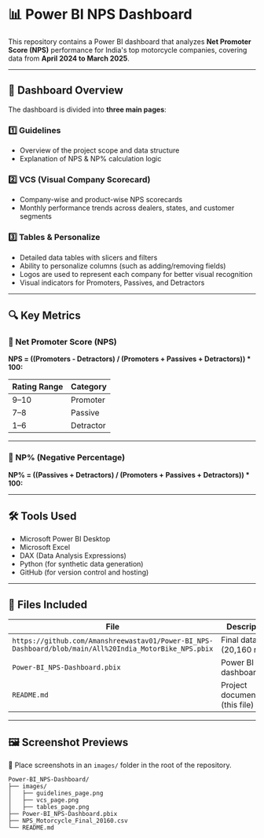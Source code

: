 # 📊 Power BI NPS Dashboard

This repository contains a Power BI dashboard that analyzes **Net Promoter Score (NPS)** performance for India's top motorcycle companies, covering data from **April 2024 to March 2025**.

---

## 🧾 Dashboard Overview

The dashboard is divided into **three main pages**:

### 1️⃣ Guidelines  
- Overview of the project scope and data structure  
- Explanation of NPS & NP% calculation logic  

### 2️⃣ VCS (Visual Company Scorecard)  
- Company-wise and product-wise NPS scorecards  
- Monthly performance trends across dealers, states, and customer segments  

### 3️⃣ Tables & Personalize  
- Detailed data tables with slicers and filters  
- Ability to personalize columns (such as adding/removing fields)  
- Logos are used to represent each company for better visual recognition  
- Visual indicators for Promoters, Passives, and Detractors  

---

## 🔍 Key Metrics

### 🎯 Net Promoter Score (NPS)

**NPS = ((Promoters - Detractors) / (Promoters + Passives + Detractors)) * 100:**


| Rating Range | Category  |
|--------------|-----------|
| 9–10         | Promoter  |
| 7–8          | Passive   |
| 1–6          | Detractor |

---

### 🔢 NP% (Negative Percentage)

**NP% = ((Passives + Detractors) / (Promoters + Passives + Detractors)) * 100:**


---

## 🛠 Tools Used

- Microsoft Power BI Desktop  
- Microsoft Excel  
- DAX (Data Analysis Expressions)  
- Python (for synthetic data generation)  
- GitHub (for version control and hosting)

---

## 📁 Files Included

| File                         | Description                         |
|------------------------------|-------------------------------------|
| `https://github.com/Amanshreewastav01/Power-BI_NPS-Dashboard/blob/main/All%20India_MotorBike_NPS.pbix` | Final dataset (20,160 rows)     |
| `Power-BI_NPS-Dashboard.pbix`    | Power BI dashboard file         |
| `README.md`                      | Project documentation (this file) |

---

## 🖼 Screenshot Previews

📌 Place screenshots in an `images/` folder in the root of the repository.

```text
Power-BI_NPS-Dashboard/
├── images/
│   ├── guidelines_page.png
│   ├── vcs_page.png
│   ├── tables_page.png
├── Power-BI_NPS-Dashboard.pbix
├── NPS_Motorcycle_Final_20160.csv
└── README.md
